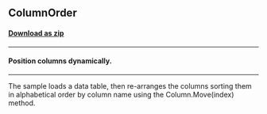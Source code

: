 ## ColumnOrder
#### [Download as zip](https://grapecity.github.io/DownGit/#/home?url=https://github.com/GrapeCity/ComponentOne-WinForms-Samples/tree/master/NetFramework\FlexGrid\CS\ColumnOrder)
____
#### Position columns dynamically.
____
The sample loads a data table, then re-arranges the columns sorting them in alphabetical order by column name using the Column.Move(index) method. 
